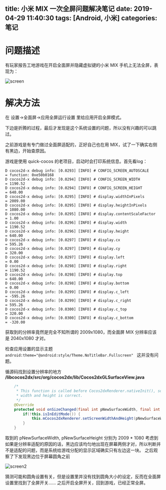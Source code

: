 title: 小米 MIX 一次全屏问题解决笔记
date: 2019-04-29 11:40:30
tags: [Android, 小米]
categories: 笔记
---

# 问题描述

有玩家报告工地游戏在开启全面屏并隐藏虚拟键的小米 MIX 手机上无法全屏，表现为：

![screen](http://wx4.sinaimg.cn/mw690/a94a86cbly1g2jczie60xj20kt079gld.jpg '左边是出现黑边的情况，右边是期望的正常全屏显示状态。')

# 解决方法

在 设置->全面屏->应用全屏运行设置 里给应用开启全屏模式。

下边是折腾的过程，最后才发现是这个系统设置的问题，所以没有兴趣的可以跳过。

<!-- more -->

之前游戏是有专门做过全面屏适配的，正好自己也在用 MIX，试了一下确实右侧有黑边，开始查原因。

游戏是使用 quick-cocos 的老项目，启动时会打印系统信息。首先看log：

    D cocos2d-x debug info: [0.0293] [INFO] # CONFIG_SCREEN_AUTOSCALE      = function: 0xe50b0168
    D cocos2d-x debug info: [0.0294] [INFO] # CONFIG_SCREEN_WIDTH          = 1190.52
    D cocos2d-x debug info: [0.0294] [INFO] # CONFIG_SCREEN_HEIGHT         = 640.00
    D cocos2d-x debug info: [0.0295] [INFO] # display.widthInPixels        = 2009.00
    D cocos2d-x debug info: [0.0295] [INFO] # display.heightInPixels       = 1080.00
    D cocos2d-x debug info: [0.0295] [INFO] # display.contentScaleFactor   = 1.00
    D cocos2d-x debug info: [0.0296] [INFO] # display.width                = 1190.52
    D cocos2d-x debug info: [0.0296] [INFO] # display.height               = 640.00
    D cocos2d-x debug info: [0.0297] [INFO] # display.cx                   = 595.26
    D cocos2d-x debug info: [0.0297] [INFO] # display.cy                   = 320.00
    D cocos2d-x debug info: [0.0297] [INFO] # display.left                 = 0.00
    D cocos2d-x debug info: [0.0298] [INFO] # display.right                = 1190.52
    D cocos2d-x debug info: [0.0298] [INFO] # display.top                  = 640.00
    D cocos2d-x debug info: [0.0298] [INFO] # display.bottom               = 0.00
    D cocos2d-x debug info: [0.0299] [INFO] # display.c_left               = -595.26
    D cocos2d-x debug info: [0.0299] [INFO] # display.c_right              = 595.26
    D cocos2d-x debug info: [0.0300] [INFO] # display.c_top                = 320.00
    D cocos2d-x debug info: [0.0300] [INFO] # display.c_bottom             = -320.00

获取到的分辨率竟然是完全不知所谓的 2009x1080，而全面屏 MIX 分辨率应该是 2040x1080 才对。

检查应用设置的显示主题
`android:theme="@android:style/Theme.NoTitleBar.Fullscreen" `
这并没有问题。

循源码找到设置分辨率的地方 __/libcocos2dx/src/org/cocos2dx/lib/Cocos2dxGLSurfaceView.java__

```` java
	/*
	 * This function is called before Cocos2dxRenderer.nativeInit(), so the
	 * width and height is correct.
	 */
	@Override
	protected void onSizeChanged(final int pNewSurfaceWidth, final int pNewSurfaceHeight, final int pOldSurfaceWidth, final int pOldSurfaceHeight) {
		if(!this.isInEditMode()) {
			this.mCocos2dxRenderer.setScreenWidthAndHeight(pNewSurfaceWidth, pNewSurfaceHeight);
		}
	}

````

取到的 pNewSurfaceWidth, pNewSurfaceHeight 分别为 2009 * 1080
考虑到如果是分辨率适配的原因的话，黑边应该均匀地出现在屏幕两侧才对，所以判断并不是适配的问题，而是系统给游戏分配的显示区域确实只有左边这一块。
之后观察了下发现黑边位于屏幕圆角之前

![screen2](http://wx1.sinaimg.cn/mw690/a94a86cbgy1g2jdgfzwl8j20fi07zmwx.jpg '左侧正常，右侧圆角部分为黑边')

猜测可能和圆角设置有关，但是设置里并没有找到圆角大小的设定，反而在全面屏设置里找到了全屏开关……
之后开启全屏开关，回到游戏，已经正常全屏。

